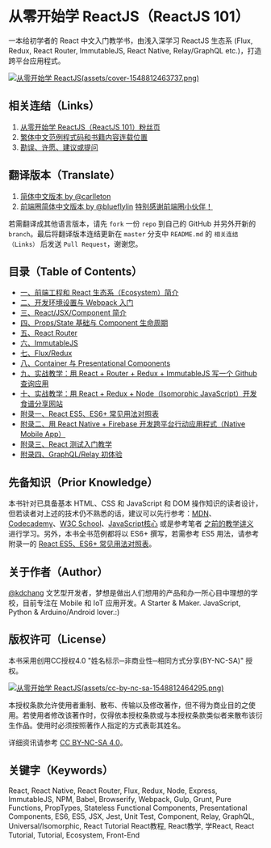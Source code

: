 # 从零开始学 ReactJS（ReactJS 101）

一本给初学者的 React 中文入门教学书，由浅入深学习 ReactJS 生态系 (Flux, Redux, React Router, ImmutableJS, React Native, Relay/GraphQL etc.)，打造跨平台应用程式。

[![从零开始学 ReactJS(assets/cover-1548812463737.png)](https://github.com/carlleton/reactjs101/raw/zh-CN/cover.png)](https://github.com/carlleton/reactjs101/blob/zh-CN/cover.png)

## 相关连结（Links）

1. [从零开始学 ReactJS（ReactJS 101）粉丝页](https://www.facebook.com/reactjs101/)
2. [繁体中文范例程式码和书籍内容连载位置](https://github.com/kdchang/reactjs101)
3. [勘误、许愿、建议或提问](https://github.com/kdchang/reactjs101/issues)

## 翻译版本（Translate）

1. [简体中文版本 by @carlleton](https://github.com/carlleton/reactjs101/tree/zh-CN)
2. [前端圈简体中文版本 by @blueflylin](https://github.com/blueflylin/reactjs101) [特别感谢前端圈小伙伴！](http://fequan.com/)

若需翻译成其他语言版本，请先 `fork` 一份 `repo` 到自己的 GitHub 并另外开新的 `branch`。最后将翻译版本连结更新在 `master` 分支中 `README.md` 的 `相关连结（Links）` 后发送 `Pull Request`，谢谢您。

## 目录（Table of Contents）

- [一、前端工程和 React 生态系（Ecosystem）简介](https://github.com/carlleton/reactjs101/tree/zh-CN/Ch01)
- [二、开发环境设置与 Webpack 入门](https://github.com/carlleton/reactjs101/tree/zh-CN/Ch02)
- [三、React/JSX/Component 简介](https://github.com/carlleton/reactjs101/tree/zh-CN/Ch03)
- [四、Props/State 基础与 Component 生命周期](https://github.com/carlleton/reactjs101/tree/zh-CN/Ch04)
- [五、React Router](https://github.com/carlleton/reactjs101/tree/zh-CN/Ch05)
- [六、ImmutableJS](https://github.com/carlleton/reactjs101/tree/zh-CN/Ch06)
- [七、Flux/Redux](https://github.com/carlleton/reactjs101/tree/zh-CN/Ch07)
- [八、Container 与 Presentational Components](https://github.com/carlleton/reactjs101/tree/zh-CN/Ch08)
- [九、实战教学：用 React + Router + Redux + ImmutableJS 写一个 Github 查询应用](https://github.com/carlleton/reactjs101/tree/zh-CN/Ch09)
- [十、实战教学：用 React + Redux + Node（Isomorphic JavaScript）开发食谱分享网站](https://github.com/carlleton/reactjs101/tree/zh-CN/Ch10)
- [附录一、React ES5、ES6+ 常见用法对照表](https://github.com/carlleton/reactjs101/tree/zh-CN/Appendix01)
- [附录二、用 React Native + Firebase 开发跨平台行动应用程式（Native Mobile App）](https://github.com/carlleton/reactjs101/tree/zh-CN/Appendix02)
- [附录三、React 测试入门教学](https://github.com/carlleton/reactjs101/tree/zh-CN/Appendix03)
- [附录四、GraphQL/Relay 初体验](https://github.com/carlleton/reactjs101/tree/zh-CN/Appendix04)

## 先备知识（Prior Knowledge）

本书针对已具备基本 HTML、CSS 和 JavaScript 和 DOM 操作知识的读者设计，但若读者对上述的技术仍不熟悉的话，建议可以先行参考：[MDN](https://developer.mozilla.org/zh-TW/)、[Codecademy](https://www.codecademy.com/)、[W3C School](http://www.w3schools.com/)、[JavaScript核心](http://weizhifeng.net/javascript-the-core.html) 或是参考笔者 [之前的教学讲义](http://kdchang.cc/web-programming-course/) 进行学习。另外，本书全书范例都将以 ES6+ 撰写，若需参考 ES5 用法，请参考附录一的 [React ES5、ES6+ 常见用法对照表](https://github.com/carlleton/reactjs101/blob/zh-CN/Appendix01)。

## 关于作者（Author）

[@kdchang](http://blog.kdchang.cc/) 文艺型开发者，梦想是做出人们想用的产品和办一所心目中理想的学校，目前专注在 Mobile 和 IoT 应用开发。A Starter & Maker. JavaScript, Python & Arduino/Android lover.:)

## 版权许可（License）

本书采用创用CC授权4.0 "姓名标示─非商业性─相同方式分享(BY-NC-SA)" 授权。

[![从零开始学 ReactJS(assets/cc-by-nc-sa-1548812464295.png)](https://github.com/carlleton/reactjs101/raw/zh-CN/cc-by-nc-sa.png)](https://github.com/carlleton/reactjs101/blob/zh-CN/cc-by-nc-sa.png)

本授权条款允许使用者重制、散布、传输以及修改著作，但不得为商业目的之使用。若使用者修改该著作时，仅得依本授权条款或与本授权条款类似者来散布该衍生作品。使用时必须按照著作人指定的方式表彰其姓名。

详细资讯请参考 [CC BY-NC-SA 4.0](https://creativecommons.org/licenses/by-nc-sa/4.0/)。

## 关键字（Keywords）

React, React Native, React Router, Flux, Redux, Node, Express, ImmutableJS, NPM, Babel, Browserify, Webpack, Gulp, Grunt, Pure Functions, PropTypes, Stateless Functional Components, Presentational Components, ES6, ES5, JSX, Jest, Unit Test, Component, Relay, GraphQL, Universal/Isomorphic, React Tutorial React教程, React教学, 学React, React Tutorial, Tutorial, Ecosystem, Front-End